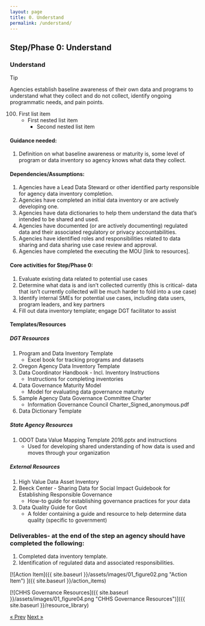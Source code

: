 ```yaml
---
layout: page
title: 0. Understand
permalink: /understand/
---
```

## Step/Phase 0: Understand

### Understand
> [!TIP]
> Agencies establish baseline awareness of their own data and programs to understand what they collect and do not collect, identify ongoing programmatic needs, and pain points.  

100. First list item
     - First nested list item
       - Second nested list item
         
#### Guidance needed:  

1. Definition on what baseline awareness or maturity is, some level of program or data inventory so agency knows what data they collect. 

#### Dependencies/Assumptions: 

1. Agencies have a Lead Data Steward or other identified party responsible for agency data inventory completion.
2. Agencies have completed an initial data inventory or are actively developing one.
3. Agencies have data dictionaries to help them understand the data that’s intended to be shared and used. 
4. Agencies have documented (or are actively documenting) regulated data and their associated regulatory or privacy accountabilities. 
5. Agencies have identified roles and responsibilities related to data sharing and data sharing use case review and approval. 
6. Agencies have completed the executing the MOU [link to resources].   

#### Core activities for Step/Phase 0: 
1. Evaluate existing data related to potential use cases
2. Determine what data is and isn’t collected currently (this is critical- data that isn’t currently collected will be much harder to fold into a use case)
3. Identify internal SMEs for potential use cases, including data users, program leaders, and key partners
4. Fill out data inventory template; engage DGT facilitator to assist 

#### Templates/Resources 
##### DGT Resources
1. Program and Data Inventory Template
     - Excel book for tracking programs and datasets 
3. Oregon Agency Data Inventory Template 
4. Data Coordinator Handbook - Incl. Inventory Instructions
    - Instructions for completing inventories 
5. Data Governance Maturity Model
    - Model for evaluating data governance maturity 
6. Sample Agency Data Governance Committee Charter
    - Information Governance Council Charter_Signed_anonymous.pdf 
7. Data Dictionary Template 

##### State Agency Resources 
1. ODOT Data Value Mapping Template 2016.pptx and instructions
     - Used for developing shared understanding of how data is used and moves through your organization 
##### External Resources 
1. High Value Data Asset Inventory
2. Beeck Center - Sharing Data for Social Impact Guidebook for Establishing Responsible Governance
     - How-to guide for establishing governance practices for your data 
3. Data Quality Guide for Govt
     - A folder containing a guide and resource to help determine data quality (specific to government) 

### Deliverables- at the end of the step an agency should have completed the following:   
1. Completed data inventory template.
2. Identification of regulated data and associated responsibilities. 


[![Action Item]({{ site.baseurl }}/assets/images/01_figure02.png "Action Item")
]({{ site.baseurl }}/action_items)

[![CHHS Governance Resources]({{ site.baseurl }}/assets/images/01_figure04.png "CHHS Governance Resources")]({{ site.baseurl }}/resource_library)

<!-- Pagination -->
<div class="pagination">
  <a class="pagination-item older" href="{{ site.baseurl }}/">&laquo; Prev</a>
  <a class="pagination-item newer" href="{{ site.baseurl }}/assess">Next &raquo;</a>
</div>
